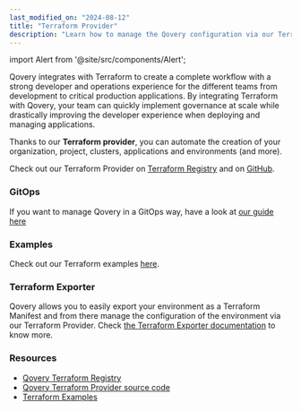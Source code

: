 ```yaml
---
last_modified_on: "2024-08-12"
title: "Terraform Provider"
description: "Learn how to manage the Qovery configuration via our Terraform Provider"
---
```


import Alert from '@site/src/components/Alert';

Qovery integrates with Terraform to create a complete workflow with a strong developer and operations experience for the different teams from development to critical production applications. By integrating Terraform with Qovery, your team can quickly implement governance at scale while drastically improving the developer experience when deploying and managing applications.


Thanks to our **Terraform provider**, you can automate the creation of your organization, project, clusters, applications and environments (and more).

<Alert type="info">

Check out our Terraform Provider on [Terraform Registry](https://registry.terraform.io/providers/Qovery/qovery/latest/docs) and on [GitHub](https://github.com/Qovery/terraform-provider-qovery).

</Alert>

### GitOps

If you want to manage Qovery in a GitOps way, have a look at [our guide here][guides.tutorial.gitops-with-qovery]

### Examples

Check out our Terraform examples [here](https://github.com/Qovery/terraform-examples).

### Terraform Exporter

Qovery allows you to easily export your environment as a Terraform Manifest and from there manage the configuration of the environment via our Terraform Provider. Check [the Terraform Exporter documentation][docs.using-qovery.configuration.environment#terraform-exporter] to know more.

### Resources

- [Qovery Terraform Registry](https://registry.terraform.io/providers/Qovery/qovery/latest/docs)
- [Qovery Terraform Provider source code](https://github.com/Qovery/terraform-provider-qovery)
- [Terraform Examples](https://github.com/Qovery/terraform-examples)


[docs.using-qovery.configuration.environment#terraform-exporter]: /docs/using-qovery/configuration/environment/#terraform-exporter
[guides.tutorial.gitops-with-qovery]: /guides/tutorial/gitops-with-qovery/
